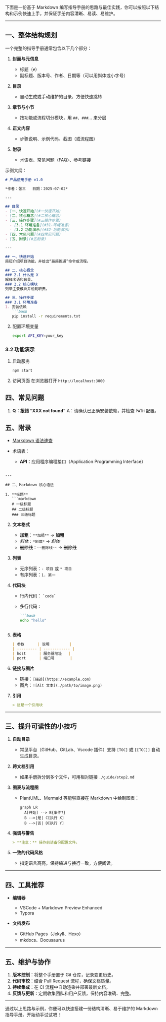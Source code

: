 下面是一份基于 Markdown 编写指导手册的思路与最佳实践，你可以按照以下结构和示例快速上手，并保证手册内容清晰、易读、易维护。

---

## 一、整体结构规划

一个完整的指导手册通常包含以下几个部分：

1. **封面与元信息**

   * 标题（`#`）
   * 副标题、版本号、作者、日期等（可以用斜体或小字号）
2. **目录**

   * 自动生成或手动维护的目录，方便快速跳转
3. **章节与小节**

   * 按功能或流程切分模块，用 `##`、`###`… 来分层
4. **正文内容**

   * 步骤说明、示例代码、截图（或流程图）
5. **附录**

   * 术语表、常见问题（FAQ）、参考链接

示例大纲：

````markdown
# 产品使用手册 v1.0

*作者：张三   日期：2025-07-02*

---

## 目录
- [一、快速开始](#一快速开始)
- [二、核心概念](#二核心概念)
- [三、操作步骤](#三操作步骤)
  - [3.1 环境准备](#31-环境准备)
  - [3.2 功能演示](#32-功能演示)
- [四、常见问题](#四常见问题)
- [五、附录](#五附录)

---

## 一、快速开始
简短介绍项目功能，并给出“最简跑通”命令或流程。

## 二、核心概念
### 2.1 什么是 X
解释术语和背景。
### 2.2 核心模块
列举主要模块并说明职责。

## 三、操作步骤
### 3.1 环境准备
1. 安装依赖  
   ```bash
   pip install -r requirements.txt
````

2. 配置环境变量

   ```bash
   export API_KEY=your_key
   ```

### 3.2 功能演示

1. 启动服务

   ```bash
   npm start
   ```
2. 访问页面
   在浏览器打开 `http://localhost:3000`

## 四、常见问题

1. **Q：报错 “XXX not found”**
   A：请确认已正确安装依赖，并检查 `PATH` 配置。

## 五、附录

* [Markdown 语法速查](https://commonmark.org/help/)
* 术语表：

  * **API**：应用程序编程接口（Application Programming Interface）

````

---

## 二、Markdown 核心语法

1. **标题**  
   ```markdown
   # 一级标题
   ## 二级标题
   ### 三级标题
````

2. **文本格式**

   * **加粗**：`**加粗**` → **加粗**
   * *斜体*：`*斜体*` → *斜体*
   * ~~删除线~~：`~~删除线~~` → ~~删除线~~
3. **列表**

   * 无序列表：`- 项目` 或 `* 项目`
   * 有序列表：`1. 第一`
4. **代码块**

   * 行内代码： `` `code` ``
   * 多行代码：

     ````markdown
     ```bash
     echo "hello"
     ````

     ```
     ```
5. **表格**

   ```markdown
   | 参数      | 说明         |
   | --------- | ------------ |
   | host      | 服务器地址   |
   | port      | 端口号       |
   ```
6. **链接与图片**

   * 链接：`[描述](https://example.com)`
   * 图片：`![Alt 文本](./path/to/image.png)`
7. **引用**

   ```markdown
   > 这是一个引用块
   ```

---

## 三、提升可读性的小技巧

1. **自动目录**

   * 常见平台（GitHub、GitLab、Vscode 插件）支持 `[TOC]` 或 `[[TOC]]` 自动生成目录。
2. **跨文档引用**

   * 如果手册拆分到多个文件，可用相对链接 `./guide/step2.md`
3. **图表与流程图**

   * PlantUML、Mermaid 等能够直接在 Markdown 中绘制图表：

     ```mermaid
     graph LR
       A[开始] --> B{条件?}
       B -->|是| C[执行 X]
       B -->|否| D[执行 Y]
     ```
4. **强调与警告**

   ```markdown
   > **注意：** 操作前请备份配置文件。
   ```
5. **一致的代码风格**

   * 指定语言高亮，保持缩进与换行一致，方便阅读。

---

## 四、工具推荐

* **编辑器**

  * VSCode + Markdown Preview Enhanced
  * Typora
* **文档发布**

  * GitHub Pages（Jekyll、Hexo）
  * mkdocs、Docusaurus

---

## 五、维护与协作

1. **版本控制**：将整个手册置于 Git 仓库，记录变更历史。
2. **代码审校**：结合 Pull Request 流程，确保文档质量。
3. **持续集成**：在 CI 流程中自动渲染并部署最新文档。
4. **反馈与更新**：定期收集团队和用户反馈，保持内容准确、完整。

---

通过以上思路与示例，你便可以快速搭建一份结构清晰、易于维护的 Markdown 指导手册。开始动手试试吧！
